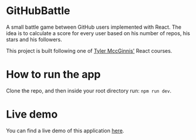 # GitHubBattle

A small battle game between GitHub users implemented with React. 
The idea is to calculate a score for every user based on his number of repos, his stars and his followers.

This project is built following one of [Tyler MccGinnis'](https://tylermcginnis.com) React courses. 

# How to run the app

Clone the repo, and then inside your root directory run: `npm run dev`.

# Live demo

You can find a live demo of this application [here](https://github-battle-001.firebaseapp.com/).

